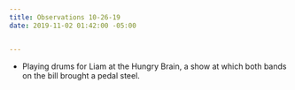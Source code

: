 ```yaml
---
title: Observations 10-26-19
date: 2019-11-02 01:42:00 -05:00


---
```


- Playing drums for Liam at the Hungry Brain, a show at which both bands on the bill brought a pedal steel.